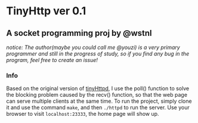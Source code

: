 # TinyHttp ver 0.1
## A socket programming proj by @wstnl
*notice: The author(maybe you could call me @youzi) is a very primary programmer and still in the progress of study, so if you find any bug in the program, feel free to create an issue!*
### Info
Based on the original version of [tinyHttpd](http://tinyhttpd.sourceforge.net/), I use the poll() function to solve the blocking problem caused by the recv() function, so that the web page can serve multiple clients at the same time.
To run the project, simply clone it and use the command `make`, and then `./httpd` to run the server.
Use your browser to visit `localhost:23333`, the home page will show up.